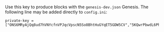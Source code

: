 Use this key to produce blocks with the `genesis-dev.json` Genesis.
The following line may be added directly to `config.ini`:

```
private-key = ["ONS6MRyAjQq8ud7hVNYcfnVPJqcVpscN5So8BhtHuGYqET5GDW5CV","5KQwrPbwdL6PhXujxW37FSSQZ1JiwsST4cqQzDeyXtP79zkvFD3"]
```
